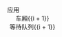 <div style="margin-top: 10%;">
<el-button icon="el-icon-sort" type="text" size="medium" @click="goBack">应用</el-button>
</div>
<div class="block" v-for="(i,index) in lists" :key="index">
    <el-tag effect="plain">车厢{{i + 1}}</el-tag>
    <img :src="$withBase('/车厢.jpg')">
    <el-progress type="dashboard" :stroke-width="12" :width="120" :percentage="percentages[i]" :color="customColorMethod"></el-progress>
    <el-input style="width: 60%;"
        placeholder="请输入"
        v-model="percentages[i]"
        clearable>
    </el-input>
    <div>
    <el-button-group>
        <el-button icon="el-icon-minus" type="danger" @click="decrease(i)"></el-button>
        <el-button icon="el-icon-plus" type="primary" @click="increase(i)"></el-button>
    </el-button-group>
    </div>
    <el-divider></el-divider>
    <el-tag class="waitTag" effect="plain">等待队列{{i + 1}}</el-tag>
    <img :src="$withBase('/等待.jpg')">
    <el-progress type="dashboard" :stroke-width="12" :width="120" :percentage="percentages[i+4]" :color="customColorMethod"></el-progress>
    <el-input style="width: 60%;"
        placeholder="请输入"
        v-model="percentages[i+4]"
        clearable>
    </el-input>
    <div>
    <el-button-group>
        <el-button icon="el-icon-minus" type="danger" @click="decrease(i+4)"></el-button>
        <el-button icon="el-icon-plus" type="primary" @click="increase(i+4)"></el-button>
    </el-button-group>
    </div>
</div>

<script>
import Vue from 'vue';
  export default {
    data() {
      return {
        lists: [...Array(4).keys()],
        percentages: [10,50,60,80,70,30,40,100],
      }
    },
    mounted(){
        this.percentages = JSON.parse(this.$route.query.Data);
        console.log(JSON.parse(this.$route.query.Data));
    },
    methods: {
        customColorMethod(percentage) {
            if (percentage <= 25) {
                return '#67C23A';
            }
            else if (percentage <= 50) {
                return '#409EFF';
            }
            else if (percentage <= 75) {
                return '#E6A23C';
            }
            else if (percentage <= 100) {
                return '#F56C6C';
            }
        },
        goBack() {  
            // sessionStorage.setItem('Data',JSON.stringify(this.percentages));
            // Data = JSON.parse(sessionStorage.getItem('Data'));
            // console.log(Data);
            this.$router.push({ path: `/subway.html`,query:{Data:JSON.stringify(this.percentages)} });
        },
        increase(i) {
            this.percentages[i] += 10;
            if (this.percentages[i] > 100) {
                this.percentages[i] = 100;
            }
            Vue.set(this.percentages, i, this.percentages[i]);
            // console.log(this.percentages)
        },
        decrease(i) {
            this.percentages[i] -= 10;
            if (this.percentages[i] < 0) {
                this.percentages[i] = 0;
            }
            Vue.set(this.percentages, i, this.percentages[i])
            // console.log(this.percentages)
        }
    }
  }
</script>

<style scoped>
    .block {
        /* margin-top: 30%; */
        margin-right: 1%;
        width: 24%;
        text-align: center;
        display: inline-block;
    }
    .el-tag {
        margin-top: 10px;
    }
    /* .waitTag {
        margin-top: 30px;
    } */
    .el-divider {
        margin-top: 30px;
    }
    .el-progress {
        margin-top: 10px;
    }
    .el-button {
        margin-top: 10px;
    }
    img {
        margin-top: 10px;
    }
</style>
